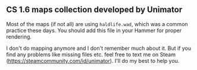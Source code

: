 ## CS 1.6 maps collection developed by Unimator
Most of the maps (if not all) are using `haldlife.wad`, which was a common practice these days. You should add this file in your Hammer for proper rendering.

I don't do mapping anymore and I don't remember much about it. But if you find any problems like missing files etc. feel free to text me on Steam (https://steamcommunity.com/id/unimator). I'll do my best to help you.